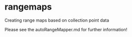 # rangemaps
Creating range maps based on collection point data

Please see the autoRangeMapper.md for further information! 
